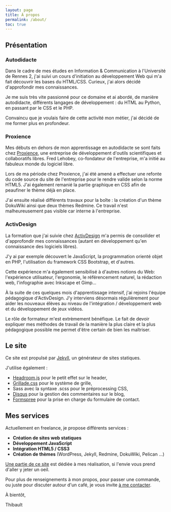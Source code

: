 ```yaml
---
layout: page
title: À propos
permalink: /about/
toc: true
---
```


Présentation
------------

### Autodidacte

Dans le cadre de mes études en Information & Communication à l'Université de Rennes 2, j'ai suivi un cours d'initiation au développement Web qui m'a fait découvrir les bases du HTML/CSS. Curieux, j'ai alors décidé d'approfondir mes connaissances.

Je me suis très vite passionné pour ce domaine et ai abordé, de manière autodidacte, différents langages de développement : du HTML au Python, en passant par le CSS et le PHP.

Convaincu que je voulais faire de cette activité mon métier, j'ai décidé de me former plus en profondeur.

### Proxience

Mes débuts en dehors de mon apprentissage en autodidacte se sont faits chez [Proxience](www.proxience.com), une entreprise de développement d'outils scientifiques et collaboratifs libres. Fred Lehobey, co-fondateur de l'entreprise, m'a initié au fabuleux monde du logiciel libre.

Lors de ma période chez Proxience, j'ai été amené a effectuer une refonte du code source du site de l'entreprise pour le rendre valide selon la norme HTML5. J'ai également remanié la partie graphique en CSS afin de peaufiner le thème déjà en place.

J'ai ensuite réalisé différents travaux pour la boîte : la création d'un thème DokuWiki ainsi que deux thèmes Redmine. Ce travail n'est malheureusement pas visible car interne à l'entreprise.

### ActivDesign

La formation que j'ai suivie chez [ActivDesign](http://www.activdesign.eu) m'a permis de consolider et d'approfondir mes connaissances (autant en développement qu'en connaissance des logiciels libres).

J'y ai par exemple découvert le JavaScript, la programmation orienté objet en PHP, l'utilisation du framework CSS Bootstrap, et d'autres.

Cette expérience m'a également sensibilisé à d'autres notions du Web: l'expérience utilisateur, l'ergonomie, le référencement naturel, la rédaction web, l'infographie avec Inkscape et Gimp...

À la suite de ces quelques mois d'apprentissage intensif, j'ai rejoins l'équipe pédagogique d'ActivDesign. J'y interviens désormais régulièrement pour aider les nouveaux élèves au niveau de l'intégration / développement web et du développement de jeux vidéos.

Le rôle de formateur m'est extrèmement bénéfique. Le fait de devoir expliquer mes méthodes de travail de la manière la plus claire et la plus pédagogique possible me permet d'être certain de bien les maîtriser.

Le site
-------

Ce site est propulsé par [Jekyll](https://jekyllrb.com/), un générateur de sites statiques.

J'utilise également :

- [Headroom.js](http://wicky.nillia.ms/headroom.js/) pour le petit effet sur le header,
- [Grillade.css](https://knacss.com/grillade/) pour le système de grille,
- Sass avec la syntaxe .scss pour le préprocessing CSS,
- [Disqus](https://disqus.com/) pour la gestion des commentaires sur le blog,
- [Formspree](https://formspree.io) pour la prise en charge du formulaire de contact.

Mes services
------------

Actuellement en freelance, je propose différents services :

- **Création de sites web statiques**
- **Développement JavaScript**
- **Intégration HTML5 / CSS3**
- **Création de thèmes** (WordPress, Jekyll, Redmine, DokuWiki, Pelican ...)

[Une partie de ce site](/projets) est dédiée à mes réalisation, si l'envie vous prend d'aller y jeter un oeil.

Pour plus de renseignements à mon propos, pour passer une commande, ou juste pour  discuter autour d'un café, je vous invite [à me contacter](/contact/).

À bientôt,

Thibault

